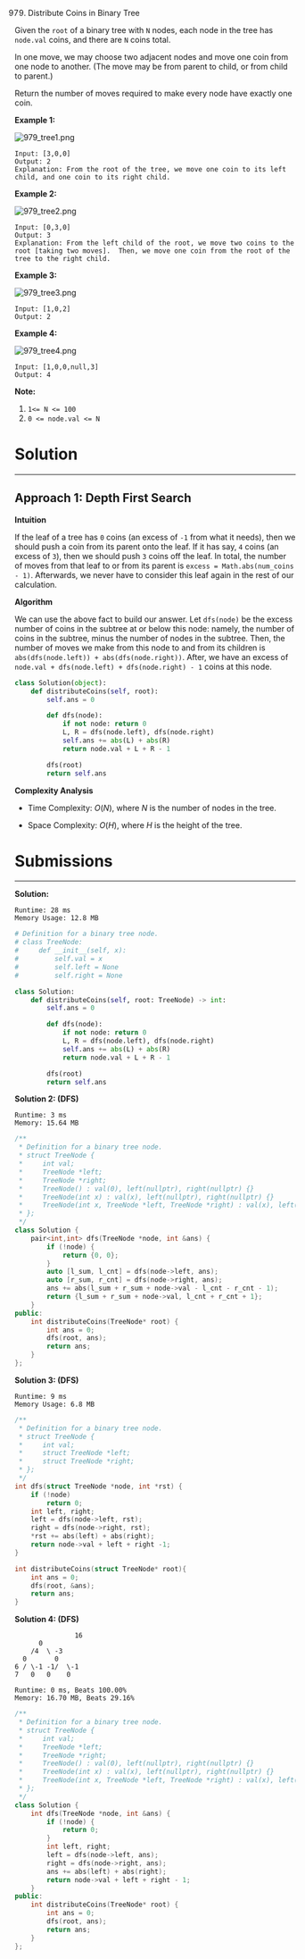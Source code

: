 979. Distribute Coins in Binary Tree

Given the `root` of a binary tree with `N` nodes, each node in the tree has `node.val` coins, and there are `N` coins total.

In one move, we may choose two adjacent nodes and move one coin from one node to another.  (The move may be from parent to child, or from child to parent.)

Return the number of moves required to make every node have exactly one coin.

 

**Example 1:**

![979_tree1.png](img/979_tree1.png)
```
Input: [3,0,0]
Output: 2
Explanation: From the root of the tree, we move one coin to its left child, and one coin to its right child.
```

**Example 2:**

![979_tree2.png](img/979_tree2.png)
```
Input: [0,3,0]
Output: 3
Explanation: From the left child of the root, we move two coins to the root [taking two moves].  Then, we move one coin from the root of the tree to the right child.
```

**Example 3:**

![979_tree3.png](img/979_tree3.png)
```
Input: [1,0,2]
Output: 2
```

**Example 4:**

![979_tree4.png](img/979_tree4.png)
```
Input: [1,0,0,null,3]
Output: 4
```

**Note:**

1. `1<= N <= 100`
1. `0 <= node.val <= N`

# Solution
---
## Approach 1: Depth First Search
**Intuition**

If the leaf of a tree has `0` coins (an excess of `-1` from what it needs), then we should push a coin from its parent onto the leaf. If it has say, `4` coins (an excess of `3`), then we should push `3` coins off the leaf. In total, the number of moves from that leaf to or from its parent is `excess = Math.abs(num_coins - 1)`. Afterwards, we never have to consider this leaf again in the rest of our calculation.

**Algorithm**

We can use the above fact to build our answer. Let `dfs(node)` be the excess number of coins in the subtree at or below this node: namely, the number of coins in the subtree, minus the number of nodes in the subtree. Then, the number of moves we make from this node to and from its children is `abs(dfs(node.left)) + abs(dfs(node.right))`. After, we have an excess of `node.val + dfs(node.left) + dfs(node.right) - 1` coins at this node.

```python
class Solution(object):
    def distributeCoins(self, root):
        self.ans = 0

        def dfs(node):
            if not node: return 0
            L, R = dfs(node.left), dfs(node.right)
            self.ans += abs(L) + abs(R)
            return node.val + L + R - 1

        dfs(root)
        return self.ans
```

**Complexity Analysis**

* Time Complexity: $O(N)$, where $N$ is the number of nodes in the tree.

* Space Complexity: $O(H)$, where $H$ is the height of the tree.

# Submissions
---
**Solution:**
```
Runtime: 28 ms
Memory Usage: 12.8 MB
```
```python
# Definition for a binary tree node.
# class TreeNode:
#     def __init__(self, x):
#         self.val = x
#         self.left = None
#         self.right = None

class Solution:
    def distributeCoins(self, root: TreeNode) -> int:
        self.ans = 0

        def dfs(node):
            if not node: return 0
            L, R = dfs(node.left), dfs(node.right)
            self.ans += abs(L) + abs(R)
            return node.val + L + R - 1

        dfs(root)
        return self.ans
```

**Solution 2: (DFS)**
```
Runtime: 3 ms
Memory: 15.64 MB
```
```c++
/**
 * Definition for a binary tree node.
 * struct TreeNode {
 *     int val;
 *     TreeNode *left;
 *     TreeNode *right;
 *     TreeNode() : val(0), left(nullptr), right(nullptr) {}
 *     TreeNode(int x) : val(x), left(nullptr), right(nullptr) {}
 *     TreeNode(int x, TreeNode *left, TreeNode *right) : val(x), left(left), right(right) {}
 * };
 */
class Solution {
    pair<int,int> dfs(TreeNode *node, int &ans) {
        if (!node) {
            return {0, 0};
        }
        auto [l_sum, l_cnt] = dfs(node->left, ans);
        auto [r_sum, r_cnt] = dfs(node->right, ans);
        ans += abs(l_sum + r_sum + node->val - l_cnt - r_cnt - 1);
        return {l_sum + r_sum + node->val, l_cnt + r_cnt + 1};  
    }
public:
    int distributeCoins(TreeNode* root) {
        int ans = 0;
        dfs(root, ans);
        return ans;
    }
};
```


**Solution 3: (DFS)**
```
Runtime: 9 ms
Memory Usage: 6.8 MB
```
```c
/**
 * Definition for a binary tree node.
 * struct TreeNode {
 *     int val;
 *     struct TreeNode *left;
 *     struct TreeNode *right;
 * };
 */
int dfs(struct TreeNode *node, int *rst) {
    if (!node)
        return 0;
    int left, right;
    left = dfs(node->left, rst);
    right = dfs(node->right, rst);
    *rst += abs(left) + abs(right);
    return node->val + left + right -1;
}

int distributeCoins(struct TreeNode* root){
    int ans = 0;
    dfs(root, &ans);
    return ans;
}
```

**Solution 4: (DFS)**

                   16
          0
        /4  \ -3
      0       0   
    6 / \-1 -1/  \-1
    7   0   0    0 

```
Runtime: 0 ms, Beats 100.00%
Memory: 16.70 MB, Beats 29.16%
```
```c++
/**
 * Definition for a binary tree node.
 * struct TreeNode {
 *     int val;
 *     TreeNode *left;
 *     TreeNode *right;
 *     TreeNode() : val(0), left(nullptr), right(nullptr) {}
 *     TreeNode(int x) : val(x), left(nullptr), right(nullptr) {}
 *     TreeNode(int x, TreeNode *left, TreeNode *right) : val(x), left(left), right(right) {}
 * };
 */
class Solution {
    int dfs(TreeNode *node, int &ans) {
        if (!node) {
            return 0;
        }
        int left, right;
        left = dfs(node->left, ans);
        right = dfs(node->right, ans);
        ans += abs(left) + abs(right);
        return node->val + left + right - 1;
    }
public:
    int distributeCoins(TreeNode* root) {
        int ans = 0;
        dfs(root, ans);
        return ans;
    }
};
```
